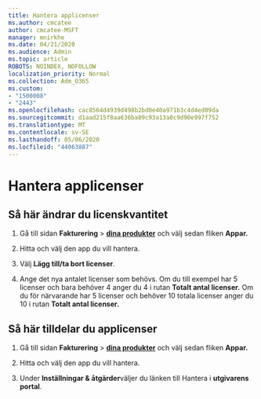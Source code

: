 ```yaml
---
title: Hantera applicenser
ms.author: cmcatee
author: cmcatee-MSFT
manager: mnirkhe
ms.date: 04/21/2020
ms.audience: Admin
ms.topic: article
ROBOTS: NOINDEX, NOFOLLOW
localization_priority: Normal
ms.collection: Adm_O365
ms.custom:
- "1500008"
- "2443"
ms.openlocfilehash: cac8564d4939d498b2bd0e40a971b3c4d4ed09da
ms.sourcegitcommit: d1aad215f8aa636ba89c93a13a0c9d90e997f752
ms.translationtype: MT
ms.contentlocale: sv-SE
ms.lasthandoff: 05/06/2020
ms.locfileid: "44063887"
---
```

# <a name="manage-app-licenses"></a>Hantera applicenser

## <a name="to-change-license-quantity"></a>Så här ändrar du licenskvantitet

1. Gå till sidan **Fakturering** > **[dina produkter](https://go.microsoft.com/fwlink/p/?linkid=842054)** och välj sedan fliken **Appar.**

2. Hitta och välj den app du vill hantera.  

3. Välj **Lägg till/ta bort licenser**.

4. Ange det nya antalet licenser som behövs. Om du till exempel har 5 licenser och bara behöver 4 anger du 4 i rutan **Totalt antal licenser.** Om du för närvarande har 5 licenser och behöver 10 totala licenser anger du 10 i rutan **Totalt antal licenser.**

## <a name="to-assign-app-licenses"></a>Så här tilldelar du applicenser

1. Gå till sidan **Fakturering** > **[dina produkter](https://go.microsoft.com/fwlink/p/?linkid=842054)** och välj sedan fliken **Appar.**

2. Hitta och välj den app du vill hantera.  

3. Under **Inställningar & åtgärder**väljer du länken till Hantera i **utgivarens portal**.